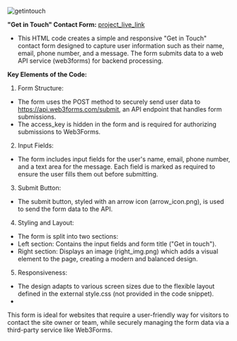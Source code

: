 ![getintouch](https://github.com/user-attachments/assets/ca0949b5-6f74-4d0f-abf9-bdfc17b58336)

**"Get in Touch" Contact Form:** [project_live_link](https://manishrajdoot.github.io/m_contact_form/)

- This HTML code creates a simple and responsive "Get in Touch" contact form designed to capture user information such as their name, email, phone number, and a message. The form submits data to a web API service (web3forms) for backend processing.

**Key Elements of the Code:**
1. Form Structure:

- The form uses the POST method to securely send user data to https://api.web3forms.com/submit, an API endpoint that handles form submissions.
- The access_key is hidden in the form and is required for authorizing submissions to Web3Forms.
2. Input Fields:

- The form includes input fields for the user's name, email, phone number, and a text area for the message. Each field is marked as required to ensure the user fills them out before submitting.
3. Submit Button:

- The submit button, styled with an arrow icon (arrow_icon.png), is used to send the form data to the API.
4. Styling and Layout:

- The form is split into two sections:
- Left section: Contains the input fields and form title ("Get in touch").
- Right section: Displays an image (right_img.png) which adds a visual element to the page, creating a modern and balanced design.
5. Responsiveness:

- The design adapts to various screen sizes due to the flexible layout defined in the external style.css (not provided in the code snippet).
- 
This form is ideal for websites that require a user-friendly way for visitors to contact the site owner or team, while securely managing the form data via a third-party service like Web3Forms.


